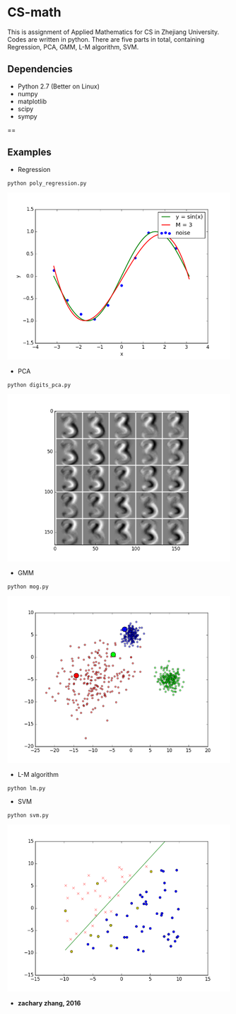 # CS-math
This is assignment of Applied Mathematics for CS in Zhejiang University. Codes are written in python. There are five parts in total, containing Regression, PCA, GMM, L-M algorithm, SVM. 
## Dependencies
- Python 2.7 (Better on Linux)
- numpy
- matplotlib
- scipy
- sympy

==
## Examples
- Regression 
```
python poly_regression.py
```
![](https://github.com/cszachary/CS-math/blob/master/hw1/pic/figure_2.png)
- PCA
```
python digits_pca.py
```
![](https://github.com/cszachary/CS-math/blob/master/hw2/pic/figure_2.png)
- GMM
```
python mog.py
```
![](https://github.com/cszachary/CS-math/blob/master/hw3/pic/GMM_20iter.png)
- L-M algorithm
```
python lm.py
```
- SVM
```
python svm.py
```
![](https://github.com/cszachary/CS-math/blob/master/hw5/pic/figure_2.png)
- **zachary zhang, 2016**
